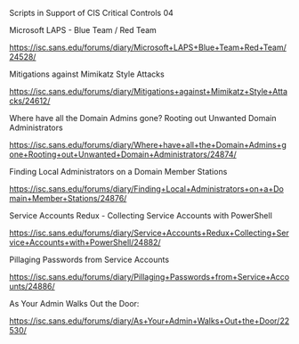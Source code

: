 Scripts in Support of CIS Critical Controls 04 

Microsoft LAPS - Blue Team / Red Team

https://isc.sans.edu/forums/diary/Microsoft+LAPS+Blue+Team+Red+Team/24528/

Mitigations against Mimikatz Style Attacks

https://isc.sans.edu/forums/diary/Mitigations+against+Mimikatz+Style+Attacks/24612/

Where have all the Domain Admins gone? Rooting out Unwanted Domain Administrators

https://isc.sans.edu/forums/diary/Where+have+all+the+Domain+Admins+gone+Rooting+out+Unwanted+Domain+Administrators/24874/

Finding Local Administrators on a Domain Member Stations

https://isc.sans.edu/forums/diary/Finding+Local+Administrators+on+a+Domain+Member+Stations/24876/

Service Accounts Redux - Collecting Service Accounts with PowerShell

https://isc.sans.edu/forums/diary/Service+Accounts+Redux+Collecting+Service+Accounts+with+PowerShell/24882/

Pillaging Passwords from Service Accounts

https://isc.sans.edu/forums/diary/Pillaging+Passwords+from+Service+Accounts/24886/

As Your Admin Walks Out the Door:

https://isc.sans.edu/forums/diary/As+Your+Admin+Walks+Out+the+Door/22530/
